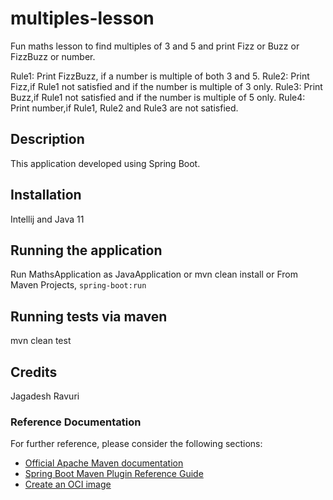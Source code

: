 # multiples-lesson
Fun maths lesson to find multiples of 3 and 5 and print Fizz or Buzz or FizzBuzz or number.

Rule1: Print FizzBuzz, if a number is multiple of both 3 and 5. Rule2: Print Fizz,if Rule1 not satisfied and if the
number is multiple of 3 only. Rule3: Print Buzz,if Rule1 not satisfied and if the number is multiple of 5 only. Rule4:
Print number,if Rule1, Rule2 and Rule3 are not satisfied.

## Description

This application developed using Spring Boot.

## Installation

Intellij and Java 11

## Running the application

Run MathsApplication as JavaApplication or mvn clean install or From Maven Projects, `spring-boot:run`

## Running  tests via maven

mvn clean test

## Credits

Jagadesh Ravuri

### Reference Documentation

For further reference, please consider the following sections:

* [Official Apache Maven documentation](https://maven.apache.org/guides/index.html)
* [Spring Boot Maven Plugin Reference Guide](https://docs.spring.io/spring-boot/docs/2.5.2/maven-plugin/reference/html/)
* [Create an OCI image](https://docs.spring.io/spring-boot/docs/2.5.2/maven-plugin/reference/html/#build-image)

